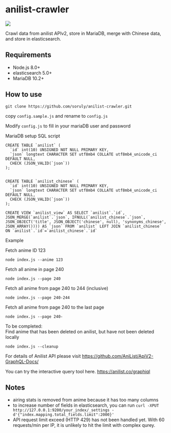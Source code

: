 # anilist-crawler
[![](https://david-dm.org/soruly/anilist-crawler/status.svg)](https://david-dm.org/soruly/anilist-crawler)

Crawl data from anilist APIv2, store in MariaDB, merge with Chinese data, and store in elasticsearch.

## Requirements
- Node.js 8.0+
- elasticsearch 5.0+
- MariaDB 10.2+

## How to use
`git clone https://github.com/soruly/anilist-crawler.git`

copy `config.sample.js` and rename to `config.js`

Modify `config.js` to fill in your mariaDB user and password

MariaDB setup SQL script
```
CREATE TABLE `anilist` (
  `id` int(10) UNSIGNED NOT NULL PRIMARY KEY,
  `json` longtext CHARACTER SET utf8mb4 COLLATE utf8mb4_unicode_ci DEFAULT NULL,
  CHECK (JSON_VALID(`json`))
);


CREATE TABLE `anilist_chinese` (
  `id` int(10) UNSIGNED NOT NULL PRIMARY KEY,
  `json` longtext CHARACTER SET utf8mb4 COLLATE utf8mb4_unicode_ci DEFAULT NULL,
  CHECK (JSON_VALID(`json`))
);

CREATE VIEW `anilist_view` AS SELECT `anilist`.`id`, JSON_MERGE(`anilist`.`json`, IFNULL(`anilist_chinese`.`json`, JSON_OBJECT('title', JSON_OBJECT('chinese', null), 'synonyms_chinese', JSON_ARRAY()))) AS `json` FROM `anilist` LEFT JOIN `anilist_chinese` ON `anilist`.`id`=`anilist_chinese`.`id`
```

Example

Fetch anime ID 123

`node index.js --anime 123`


Fetch all anime in page 240

`node index.js --page 240`


Fetch all anime from page 240 to 244 (inclusive)

`node index.js --page 240-244`


Fetch all anime from page 240 to the last page

`node index.js --page 240-`

To be completed:  
Find anime that has been deleted on anilist, but have not been deleted locally

`node index.js --cleanup`

For details of Anilist API please visit https://github.com/AniList/ApiV2-GraphQL-Docs/

You can try the interactive query tool here. https://anilist.co/graphiql

## Notes
- airing stats is removed from anime because it has too many columns
- to increase number of fields in elasticsearch, you can run
`curl -XPUT http://127.0.0.1:9200/your_index/_settings -d'{"index.mapping.total_fields.limit":2000}'`
- API request limit exceed (HTTP 429) has not been handled yet. With 60 requests/min per IP, it is unlikely to hit the limit with complex qurey.


